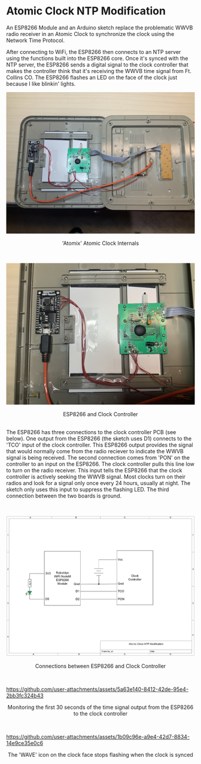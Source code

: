 # Atomic Clock NTP Modification
An ESP8266 Module and an Arduino sketch replace the problematic WWVB radio receiver in an Atomic Clock to synchronize the clock using the Network Time Protocol.

After connecting to WiFi, the ESP8266 then connects to an NTP server using the functions built into the ESP8266 core. Once it's synced with the NTP server, the ESP8266 sends a digital signal to the clock controller that makes the controller think that it's receiving the WWVB time signal from Ft. Collins CO. The ESP8266 flashes an LED on the face of the clock just because I like blinkin' lights.
<p align="center"><img src="/images/Atomic Clock 1.JPG"/>
<p align="center">'Atomix' Atomic Clock Internals</p><br>
<p align="center"><img src="/images/Atomic Clock 2.JPG"/>
<p align="center">ESP8266 and Clock Controller</p><br>
The ESP8266 has three connections to the clock controller PCB (see below). One output from the ESP8266 (the sketch uses D1) connects to the 'TCO' input of the clock controller. This ESP8266 output provides the signal that would normally come from the radio reciever to indicate the WWVB signal is being received. The second connection comes from 'PON' on the controller to an input on the ESP8266. The clock controller pulls this line low to turn on the radio receiver. This input tells the ESP8266 that the clock controller is actively seeking the WWVB signal. Most clocks turn on their radios and look for a signal only once every 24 hours, usually at night. The sketch only uses this input to suppress the flashing LED. The third connection between the two boards is ground.<br>

<br><p align="center"><img src="/images/Atomic Clock NTP Modification.png"/>
<p align="center">Connections between ESP8266 and Clock Controller</p><br>


https://github.com/user-attachments/assets/5a63e140-8412-42de-95e4-2bb3fc324b43
<p align="center">Monitoring the first 30 seconds of the time signal output from the ESP8266 to the clock controller</p><br>


https://github.com/user-attachments/assets/1b09c96e-a9e4-42d7-8834-14e9ce35e0c6
<p align="center">The 'WAVE' icon on the clock face stops flashing when the clock is synced</p><br>

